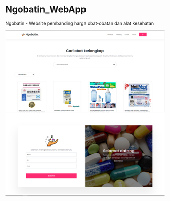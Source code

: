 # Ngobatin_WebApp
 Ngobatin - Website pembanding harga obat-obatan dan alat kesehatan

![alt text](https://github.com/MuhammadRamzy-AR/Ngobatin_WebApp/blob/6bd394d991d7ee0eac0d16aa4e0d664ca298bba9/Screenshots/SS_WEB_S_v1.png?raw=true)
![alt text](https://github.com/MuhammadRamzy-AR/Ngobatin_WebApp/blob/6bd394d991d7ee0eac0d16aa4e0d664ca298bba9/Screenshots/SS_WEB_S-2_v2.png?raw=true)
